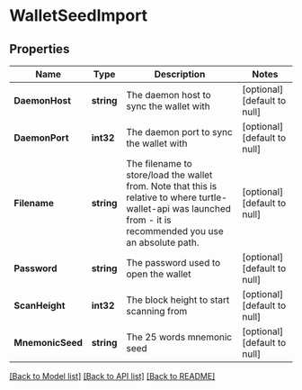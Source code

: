 # WalletSeedImport

## Properties
Name | Type | Description | Notes
------------ | ------------- | ------------- | -------------
**DaemonHost** | **string** | The daemon host to sync the wallet with | [optional] [default to null]
**DaemonPort** | **int32** | The daemon port to sync the wallet with | [optional] [default to null]
**Filename** | **string** | The filename to store/load the wallet from. Note that this is relative to where turtle-wallet-api was launched from - it is recommended you use an absolute path. | [optional] [default to null]
**Password** | **string** | The password used to open the wallet | [optional] [default to null]
**ScanHeight** | **int32** | The block height to start scanning from | [optional] [default to null]
**MnemonicSeed** | **string** | The 25 words mnemonic seed | [optional] [default to null]

[[Back to Model list]](../README.md#documentation-for-models) [[Back to API list]](../README.md#documentation-for-api-endpoints) [[Back to README]](../README.md)


